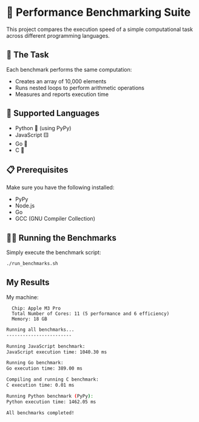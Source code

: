 # 🚀 Performance Benchmarking Suite

This project compares the execution speed of a simple computational task across different programming languages.

## 🎯 The Task

Each benchmark performs the same computation:

- Creates an array of 10,000 elements
- Runs nested loops to perform arithmetic operations
- Measures and reports execution time

## 🔧 Supported Languages

- Python 🐍 (using PyPy)
- JavaScript 🟨
- Go 🦫
- C 🎯

## 📋 Prerequisites

Make sure you have the following installed:

- PyPy
- Node.js
- Go
- GCC (GNU Compiler Collection)

## 🏃‍♂️ Running the Benchmarks

Simply execute the benchmark script:

```bash
./run_benchmarks.sh
```

## My Results

My machine:

```
  Chip: Apple M3 Pro
  Total Number of Cores: 11 (5 performance and 6 efficiency)
  Memory: 18 GB
```

```bash
Running all benchmarks...
------------------------

Running JavaScript benchmark:
JavaScript execution time: 1040.30 ms

Running Go benchmark:
Go execution time: 389.00 ms

Compiling and running C benchmark:
C execution time: 0.01 ms

Running Python benchmark (PyPy):
Python execution time: 1462.05 ms

All benchmarks completed!
```
